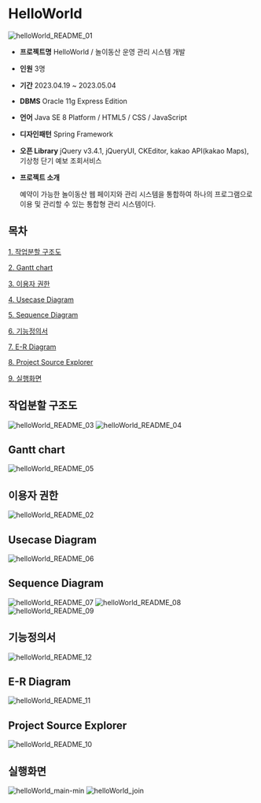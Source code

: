 # HelloWorld

![helloWorld_README_01](https://github.com/Dsilv118/HelloWorld-2ndTeamProject/assets/119287211/11622ea5-df76-4bed-9da6-e34d2700dc72)

- **프로젝트명**  HelloWorld / 놀이동산 운영 관리 시스템 개발
- **인원**  3명
- **기간**  2023.04.19 ~ 2023.05.04
- **DBMS**  Oracle 11g Express Edition
- **언어**  Java SE 8 Platform / HTML5 / CSS / JavaScript
- **디자인패턴**  Spring Framework
- **오픈 Library**  jQuery v3.4.1, jQueryUI, CKEditor, kakao API(kakao Maps), 기상청 단기 예보 조회서비스 

- **프로젝트 소개**

  예약이 가능한 놀이동산 웹 페이지와 관리 시스템을 통합하여 하나의 프로그램으로 이용 및 관리할 수 있는 통합형 관리 시스템이다.



## 목차

[1. 작업분할 구조도](#작업분할-구조도)  

[2. Gantt chart](#gantt-chart)  

[3. 이용자 권한](#이용자-권한)  

[4. Usecase Diagram](#usecase-diagram)

[5. Sequence Diagram](#sequence-diagram)

[6. 기능정의서](#기능정의서)

[7. E-R Diagram](#E-R-diagram)

[8. Project Source Explorer](#project-source-explorer)

[9. 실행화면](#실행화면)



## 작업분할 구조도

![helloWorld_README_03](https://github.com/Dsilv118/HelloWorld-2ndTeamProject/assets/119287211/9eda8913-be91-435b-9d86-db33d7b69e18)
![helloWorld_README_04](https://github.com/Dsilv118/HelloWorld-2ndTeamProject/assets/119287211/3a12971c-72c5-4c46-a99e-38a8af7191d5)

## Gantt chart

![helloWorld_README_05](https://github.com/Dsilv118/HelloWorld-2ndTeamProject/assets/119287211/a7106012-7b5e-4138-a9aa-a62bb7b10b98)

## 이용자 권한

![helloWorld_README_02](https://github.com/Dsilv118/HelloWorld-2ndTeamProject/assets/119287211/8bc76ce4-f88c-48ae-8448-0c0dfc2b7299)

## Usecase Diagram

![helloWorld_README_06](https://github.com/Dsilv118/HelloWorld-2ndTeamProject/assets/119287211/06b79ed8-6629-45f1-a3f9-ce68662bdc5e)


## Sequence Diagram

![helloWorld_README_07](https://github.com/Dsilv118/HelloWorld-2ndTeamProject/assets/119287211/8bc17039-f18f-4b0d-9f53-49d3369e159d)
![helloWorld_README_08](https://github.com/Dsilv118/HelloWorld-2ndTeamProject/assets/119287211/332c7de6-9673-4502-8326-bd99cbc9a4f0)
![helloWorld_README_09](https://github.com/Dsilv118/HelloWorld-2ndTeamProject/assets/119287211/b8d3abd9-9317-40c0-a0e2-bb4a6db610e5)

## 기능정의서

![helloWorld_README_12](https://github.com/Dsilv118/HelloWorld-2ndTeamProject/assets/119287211/0c2b1c7b-0eba-4134-92a0-c766438301fa)

## E-R Diagram

![helloWorld_README_11](https://github.com/Dsilv118/HelloWorld-2ndTeamProject/assets/119287211/fd47545d-1c66-44b7-895c-ce4771702d50)

## Project Source Explorer

![helloWorld_README_10](https://github.com/Dsilv118/HelloWorld-2ndTeamProject/assets/119287211/9e28a362-6dac-4187-b4c7-4397243751a8)


## 실행화면

![helloWorld_main-min](https://github.com/Dsilv118/HelloWorld-2ndTeamProject/assets/119287211/3ee9efa9-8027-4f33-817b-705bcc011043)
![helloWorld_join](https://github.com/Dsilv118/HelloWorld-2ndTeamProject/assets/119287211/1330ffb0-e0f1-43b9-acac-070d1fdab934)
